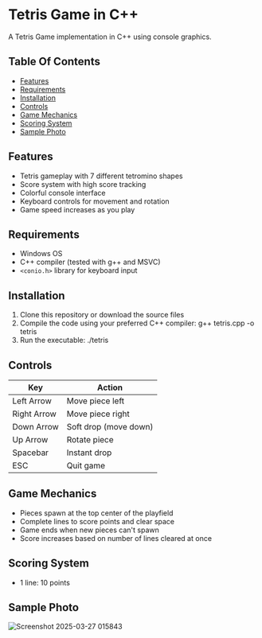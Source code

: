 
# Tetris Game in C++

A  Tetris Game implementation in C++ using console graphics.

## Table Of Contents
- [Features](#Features)
- [Requirements](#Requirements)
- [Installation](#Installation)
- [Controls](#Controls)
- [Game Mechanics](#GameMechanics)
- [Scoring System](#ScoringSystem)
- [Sample Photo](#SamplePhoto)


## Features

- Tetris gameplay with 7 different tetromino shapes
- Score system with high score tracking
- Colorful console interface
- Keyboard controls for movement and rotation
- Game speed increases as you play

## Requirements

- Windows OS
- C++ compiler (tested with g++ and MSVC)
- `<conio.h>` library for keyboard input

## Installation

1. Clone this repository or download the source files
2. Compile the code using your preferred C++ compiler: g++ tetris.cpp -o tetris
3. Run the executable: ./tetris


## Controls

| Key          | Action               |
|--------------|----------------------|
| Left Arrow   | Move piece left      |
| Right Arrow  | Move piece right     |
| Down Arrow   | Soft drop (move down)|
| Up Arrow     | Rotate piece         |
| Spacebar     | Instant drop         |
| ESC          | Quit game            |

## Game Mechanics

- Pieces spawn at the top center of the playfield
- Complete lines to score points and clear space
- Game ends when new pieces can't spawn
- Score increases based on number of lines cleared at once

## Scoring System

- 1 line: 10 points

## Sample Photo

![Screenshot 2025-03-27 015843](https://github.com/user-attachments/assets/a0492671-22b2-42e7-8d8a-5b4cf2031504)


